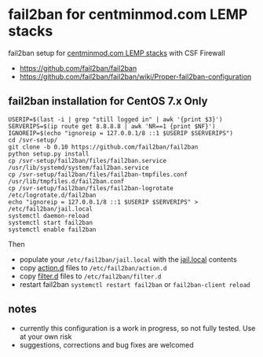 # fail2ban for centminmod.com LEMP stacks

fail2ban setup for [centminmod.com LEMP stacks](https://centminmod.com) with CSF Firewall

* https://github.com/fail2ban/fail2ban
* https://github.com/fail2ban/fail2ban/wiki/Proper-fail2ban-configuration

## fail2ban installation for CentOS 7.x Only

    USERIP=$(last -i | grep "still logged in" | awk '{print $3}')
    SERVERIPS=$(ip route get 8.8.8.8 | awk 'NR==1 {print $NF}')
    IGNOREIP=$(echo "ignoreip = 127.0.0.1/8 ::1 $USERIP $SERVERIPS")
    cd /svr-setup/
    git clone -b 0.10 https://github.com/fail2ban/fail2ban
    python setup.py install
    cp /svr-setup/fail2ban/files/fail2ban.service /usr/lib/systemd/system/fail2ban.service
    cp /svr-setup/fail2ban/files/fail2ban-tmpfiles.conf /usr/lib/tmpfiles.d/fail2ban.conf
    cp /svr-setup/fail2ban/files/fail2ban-logrotate /etc/logrotate.d/fail2ban
    echo "ignoreip = 127.0.0.1/8 ::1 $USERIP $SERVERIPS" > /etc/fail2ban/jail.local
    systemctl daemon-reload
    systemctl start fail2ban
    systemctl enable fail2ban

Then 

* populate your `/etc/fail2ban/jail.local` with the [jail.local](/jail.local) contents
* copy [action.d](/action.d) files to `/etc/fail2ban/action.d`
* copy [filter.d](/filter.d) files to `/etc/fail2ban/filter.d`
* restart fail2ban `systemctl restart fail2ban` or `fail2ban-client reload`

## notes

* currently this configuration is a work in progress, so not fully tested. Use at your own risk
* suggestions, corrections and bug fixes are welcomed
